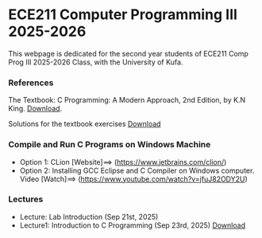 # ECE211 Computer Programming III 2025-2026
This webpage is dedicated for the second year students of ECE211 Comp Prog III 2025-2026 Class, with the University of Kufa.


### References
The Textbook: C Programming: A Modern Approach, 2nd Edition, by K.N King. [Download](https://drive.google.com/file/d/1QodDrf0COqPnU4hTlUTl3U21Yi-xjIse/view?usp=sharing). 

Solutions for the textbook exercises [Download](https://github.com/mhamdyx/C-programming-A-Modern-Approach-2nd-ed-Solutions?tab=readme-ov-file)


### Compile and Run C Programs on Windows Machine
- Option 1: CLion [Website]==> (https://www.jetbrains.com/clion/)
- Option 2: Installing GCC Eclipse and C Compiler on Windows computer. Video [Watch]==> (https://www.youtube.com/watch?v=jfuJ82ODY2U)



### Lectures
- Lecture: Lab Introduction (Sep 21st, 2025)
- Lecture1: Introduction to C Programming (Sep 23rd, 2025) [Download](https://drive.google.com/file/d/1BRWXi0CaIzo3KGjQmJ_cb5LMJ3mvMLnv/view?usp=drive_link)
